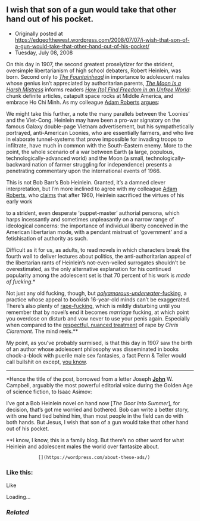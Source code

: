 ## I wish that son of a gun would take that other hand out of his pocket.

 * Originally posted at https://edgeofthewest.wordpress.com/2008/07/07/i-wish-that-son-of-a-gun-would-take-that-other-hand-out-of-his-pocket/
 * Tuesday, July 08, 2008

On this day in 1907, the second greatest proselytizer for the strident, oversimple libertarianism of high school debaters, Robert Heinlein, was born.  Second only to [_The Fountainhead_](http://www.amazon.com/exec/obidos/ASIN/0452286751/diesekoschmar-20) in importance to adolescent males whose genius isn’t appreciated by authoritarian parents, [_The Moon Is a Harsh Mistress_](http://www.amazon.com/exec/obidos/ASIN/0312863551/diesekoschmar-20) informs readers [_How [to] Find Freedom in an Unfree World_](http://www.amazon.com/exec/obidos/ASIN/0452286751/diesekoschmar-20): chunk definite articles, catapult space rocks at Middle America, and embrace Ho Chi Minh.  As my colleague [Adam Roberts](http://adamroberts.com/) [argues](http://www.infinityplus.co.uk/nonfiction/moonisharsh.htm):


We might take this further, a note the many parallels between the ‘Loonies’ and the Viet-Cong. Heinlein may have been a pro-war signatory on the famous Galaxy double-page Vietnam advertisement, but his sympathetically portrayed, anti-American Loonies, who are essentially farmers, and who live in elaborate tunnel-systems that prove impossible for invading troops to infiltrate, have much in common with the South-Eastern enemy. More to the point, the whole scenario of a war between Earth (a large, populous, technologically-advanced world) and the Moon (a small, technologically-backward nation of farmer struggling for independence) presents a penetrating commentary upon the international events of 1966.

This is not Bob Barr’s Bob Heinlein.  Granted, it’s a damned clever interpretation, but I’m more inclined to agree with my colleague [Adam Roberts](http://adamroberts.com), who [claims](http://www.amazon.com/exec/obidos/ASIN/0333970225/diesekoschmar-20) that after 1960, Heinlein sacrificed the virtues of his early work

to a strident, even desperate ‘puppet-master’ authorial persona, which harps incessantly and sometimes unpleasantly on a narrow range of ideological concerns: the importance of individual liberty conceived in the American libertarian mode, with a pendant mistrust of ‘government’ and a fetishisation of authority as such.

Difficult as it for us, as adults, to read novels in which characters break the fourth wall to deliver lectures about politics, the anti-authoritarian appeal of the libertarian rants of Heinlein’s not-even-veiled surrogates shouldn’t be overestimated, as the only alternative explanation for his continued popularity among the adolescent set is that 70 percent of his work is _made of fucking_.\*

Not just any old fucking, though, but [_polyamorous-underwater_-fucking](http://www.amazon.com/exec/obidos/ASIN/0441788386/diesekoschmar-20), a practice whose appeal to bookish 16-year-old minds can’t be exaggerated.  There’s also plenty of [rape-fucking](http://www.amazon.com/exec/obidos/ASIN/034530988X/diesekoschmar-20), which is mildly disturbing until you remember that by novel’s end it becomes _marriage_ fucking, at which point you overdose on disturb and vow never to use your penis again.  Especially when compared to the [respectful, nuanced treatment](http://acephalous.typepad.com/acephalous/2006/06/comic\_book\_rape.html) of rape by _Chris Claremont_.  The mind reels.\*\*

My point, as you’ve probably surmised, is that this day in 1907 saw the birth of an author whose adolescent philosophy was disseminated in books chock-a-block with puerile male sex fantasies, a fact Penn & Teller would call bullshit on except, [you know](http://www.theadvocates.org/celebrities/penn-teller.html).

* * *

\*Hence the title of the post, borrowed from a letter 
Joseph
 [**John**](https://edgeofthewest.wordpress.com/2008/07/07/i-wish-that-son-of-a-gun-would-take-that-other-hand-out-of-his-pocket/#comment-14287) W. Campbell, arguably the most powerful editorial voice during the Golden Age of science fiction, to Isaac Asimov:

I’ve got a Bob Heinlein novel on hand now [_The Door Into Summer_], for decision, that’s got me worried and bothered. Bob can write a better story, with one hand tied behind him, than most people in the field can do with both hands. But Jesus, I wish that son of a gun would take that other hand out of his pocket.

\*\*I know, I know, this is a family blog.  But there’s no other word for what Heinlein and adolescent males the world over fantasize about.

		

			

				[](https://wordpress.com/about-these-ads/)
				

					
				

			

		

### Like this:

Like

 
Loading...

[]()

### _Related_

